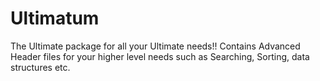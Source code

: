 # Ultimatum
The Ultimate package for all your Ultimate needs!! Contains Advanced Header files for your higher level needs such as Searching, Sorting, data structures etc.
